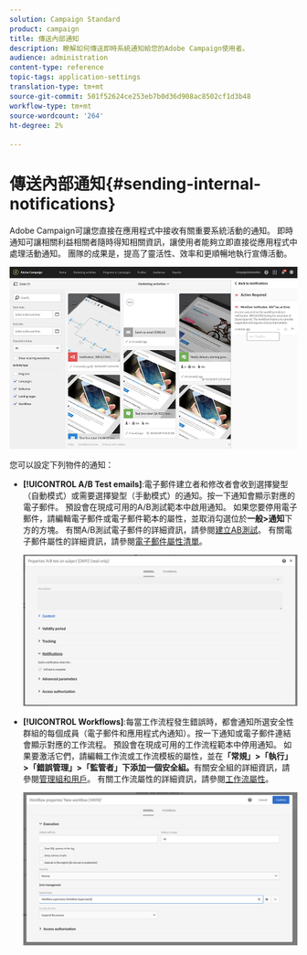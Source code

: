 ```yaml
---
solution: Campaign Standard
product: campaign
title: 傳送內部通知
description: 瞭解如何傳送即時系統通知給您的Adobe Campaign使用者。
audience: administration
content-type: reference
topic-tags: application-settings
translation-type: tm+mt
source-git-commit: 501f52624ce253eb7b0d36d908ac8502cf1d3b48
workflow-type: tm+mt
source-wordcount: '264'
ht-degree: 2%

---
```



# 傳送內部通知{#sending-internal-notifications}

Adobe Campaign可讓您直接在應用程式中接收有關重要系統活動的通知。 即時通知可讓相關利益相關者隨時得知相關資訊，讓使用者能夠立即直接從應用程式中處理活動通知。 團隊的成果是，提高了靈活性、效率和更順暢地執行宣傳活動。

![](assets/pulse_3.png)

您可以設定下列物件的通知：

* **[!UICONTROL A/B Test emails]**:電子郵件建立者和修改者會收到選擇變型（自動模式）或需要選擇變型（手動模式）的通知。按一下通知會顯示對應的電子郵件。 預設會在現成可用的A/B測試範本中啟用通知。 如果您要停用電子郵件，請編輯電子郵件或電子郵件範本的屬性，並取消勾選位於&#x200B;**一般>通知**&#x200B;下方的方塊。 有關A/B測試電子郵件的詳細資訊，請參閱[建立AB測試](../../channels/using/designing-an-a-b-test-email.md)。 有關電子郵件屬性的詳細資訊，請參閱[電子郵件屬性清單](../../administration/using/configuring-email-channel.md#list-of-email-properties)。

   ![](assets/pulse_2.png)

* **[!UICONTROL Workflows]**:每當工作流程發生錯誤時，都會通知所選安全性群組的每個成員（電子郵件和應用程式內通知）。按一下通知或電子郵件連結會顯示對應的工作流程。 預設會在現成可用的工作流程範本中停用通知。 如果要激活它們，請編輯工作流或工作流模板的屬性，並在&#x200B;**「常規」>「執行」>「錯誤管理」>「監管者」下添加一個安全組。**&#x200B;有關安全組的詳細資訊，請參閱[管理組和用戶](../../administration/using/managing-groups-and-users.md)。 有關工作流屬性的詳細資訊，請參閱[工作流屬性](../../automating/using/managing-execution-options.md)。

   ![](assets/pulse_1.png)
